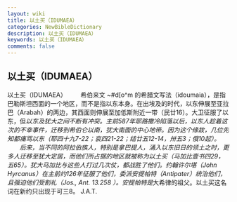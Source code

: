 ```yaml
---
layout: wiki
title: 以土买（IDUMAEA）
categories: NewBibleDictionary
description: 以土买（IDUMAEA）
keywords: 以土买（IDUMAEA）
comments: false
---
```


## 以土买（IDUMAEA）



以土买（IDUMAEA）
　　希伯来文 ~#d[o^m 的希腊文写法（idoumaia），是指巴勒斯坦西面的一个地区，而不是指以东本身。在出埃及的时代，以东伸展至亚拉巴（Arabah）的两边，其西面则伸展至加低斯附近一带（民廿16）。大卫征服了以东，但*以东及犹大之间不断有冲突。主前587年耶路撒冷陷落以后，以东人趁着这次的不幸事件，迁移到希伯仑以南，犹大南面的中心地带。因为这个缘故，几位先知都痛骂以东（耶四十九7-22；哀四21-22；结廿五12-14，卅五3；俄10起）。
　　后来，当不同的阿拉伯族人，特别是拿巴提人，涌入以东旧日的领土之时，更多人迁移至犹大定居，而他们所占据的地区就被称为以土买（马加比壹书四29，五65）。犹大马加比与这些人打过几次仗，都战胜了他们。约翰许尔堪（John Hyrcanus）在主前约126年征服了他们，委派安提帕特（Antipater）统治他们，且强迫他们受割礼（Jos., Ant. 13.258 ）。安提帕特是*大希律的祖父。以土买这名词在新约只出现于可三8。
J.A.T.





